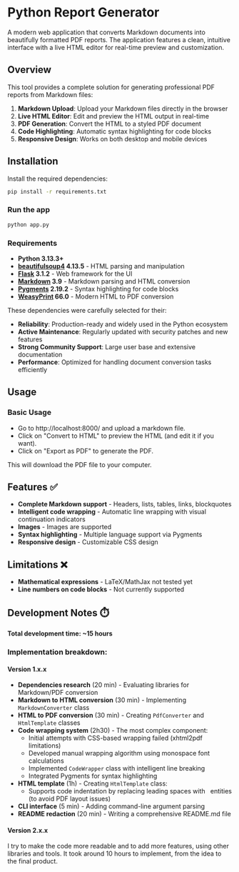# Python Report Generator

A modern web application that converts Markdown documents into beautifully formatted PDF reports. The application features a clean, intuitive interface with a live HTML editor for real-time preview and customization.

## Overview

This tool provides a complete solution for generating professional PDF reports from Markdown files:

1. **Markdown Upload**: Upload your Markdown files directly in the browser
2. **Live HTML Editor**: Edit and preview the HTML output in real-time
3. **PDF Generation**: Convert the HTML to a styled PDF document
4. **Code Highlighting**: Automatic syntax highlighting for code blocks
5. **Responsive Design**: Works on both desktop and mobile devices

## Installation

Install the required dependencies:

```bash
pip install -r requirements.txt
```

### Run the app

```bash
python app.py
```

### Requirements

-   **Python 3.13.3+**
-   **[beautifulsoup4](https://www.crummy.com/software/BeautifulSoup/bs4/doc/) 4.13.5** - HTML parsing and manipulation
-   **[Flask](https://flask.palletsprojects.com/) 3.1.2** - Web framework for the UI
-   **[Markdown](https://python-markdown.github.io/) 3.9** - Markdown parsing and HTML conversion
-   **[Pygments](https://pygments.org/) 2.19.2** - Syntax highlighting for code blocks
-   **[WeasyPrint](https://weasyprint.org/) 66.0** - Modern HTML to PDF conversion

These dependencies were carefully selected for their:

-   **Reliability**: Production-ready and widely used in the Python ecosystem
-   **Active Maintenance**: Regularly updated with security patches and new features
-   **Strong Community Support**: Large user base and extensive documentation
-   **Performance**: Optimized for handling document conversion tasks efficiently

## Usage

### Basic Usage

-   Go to http://localhost:8000/ and upload a markdown file.
-   Click on "Convert to HTML" to preview the HTML (and edit it if you want).
-   Click on "Export as PDF" to generate the PDF.

This will download the PDF file to your computer.

## Features ✅

-   **Complete Markdown support** - Headers, lists, tables, links, blockquotes
-   **Intelligent code wrapping** - Automatic line wrapping with visual continuation indicators
-   **Images** - Images are supported
-   **Syntax highlighting** - Multiple language support via Pygments
-   **Responsive design** - Customizable CSS design

## Limitations ❌

-   **Mathematical expressions** - LaTeX/MathJax not tested yet
-   **Line numbers on code blocks** - Not currently supported

## Development Notes ⏱️

**Total development time: ~15 hours**

### Implementation breakdown:

#### Version 1.x.x

-   **Dependencies research** (20 min) - Evaluating libraries for Markdown/PDF conversion
-   **Markdown to HTML conversion** (30 min) - Implementing `MarkdownConverter` class
-   **HTML to PDF conversion** (30 min) - Creating `PdfConverter` and `HtmlTemplate` classes
-   **Code wrapping system** (2h30) - The most complex component:
    -   Initial attempts with CSS-based wrapping failed (xhtml2pdf limitations)
    -   Developed manual wrapping algorithm using monospace font calculations
    -   Implemented `CodeWrapper` class with intelligent line breaking
    -   Integrated Pygments for syntax highlighting
-   **HTML template** (1h) - Creating `HtmlTemplate` class:
    -   Supports code indentation by replacing leading spaces with &nbsp; entities (to avoid PDF layout issues)
-   **CLI interface** (5 min) - Adding command-line argument parsing
-   **README redaction** (20 min) - Writing a comprehensive README.md file

#### Version 2.x.x

I try to make the code more readable and to add more features, using other libraries and tools. It took around 10 hours to implement, from the idea to the final product.
